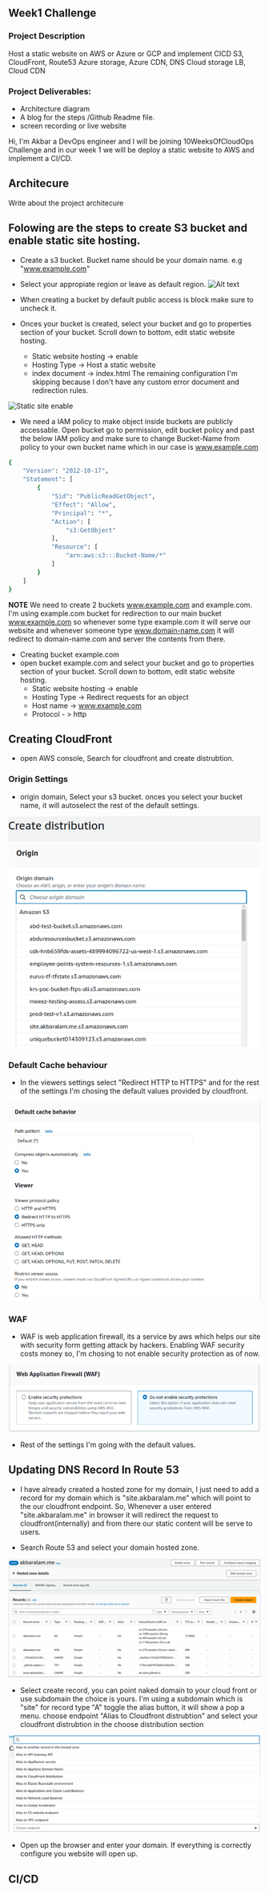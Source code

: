 ## Week1 Challenge

### Project Description
Host a static website on AWS or Azure or GCP and implement CICD S3, CloudFront, Route53 Azure storage, Azure CDN, DNS Cloud storage LB, Cloud CDN


### Project Deliverables:
* Architecture diagram
* A blog for the steps /Github Readme file.
* screen recording or live website


Hi, I'm Akbar a DevOps engineer and I will be joining 10WeeksOfCloudOps Challenge and in our week 1 we will be deploy a static website to AWS and implement a CI/CD.


## Architecure 
Write about the project architecure


## Folowing are the steps to create S3 bucket and enable static site hosting.

* Create a s3 bucket. Bucket name should be your domain name. e.g "www.example.com"
* Select your appropiate region or leave as default region.
![Alt text](image.png)

* When creating a bucket by default public access is block make sure to uncheck it.

* Onces your bucket is created, select your bucket and go to properties section of your bucket. Scroll down to bottom, edit static website hosting.
  * Static website hosting -> enable
  * Hosting Type -> Host a static website
  * index document -> index.html
The remaining configuration I'm skipping because I don't have any custom error document and redirection rules.

![Static site enable](./misc/static/enable-static-hosting.png)

* We need a IAM policy to make object inside buckets are publicly accessable. Open bucket go to permission, edit bucket policy and past the below IAM policy and make sure to change Bucket-Name from policy to your own bucket name which in our case is www.example.com 

```bash
{
    "Version": "2012-10-17",
    "Statement": [
        {
            "Sid": "PublicReadGetObject",
            "Effect": "Allow",
            "Principal": "*",
            "Action": [
                "s3:GetObject"
            ],
            "Resource": [
                "arn:aws:s3:::Bucket-Name/*"
            ]
        }
    ]
}
```

**NOTE** We need to create 2 buckets www.example.com and example.com. I'm using example.com bucket for redirection to our main bucket www.example.com so whenever some type example.com it will serve our website and whenever someone type www.domain-name.com it will redirect to domain-name.com and server the contents from there.

* Creating bucket example.com 
* open bucket example.com and select your bucket and go to properties section of your bucket. Scroll down to bottom, edit static website hosting.
  * Static website hosting -> enable
  * Hosting Type -> Redirect requests for an object
  * Host name -> www.example.com
  * Protocol - > http


## Creating CloudFront

* open AWS console, Search for cloudfront and create distrubtion.

### Origin Settings

* origin domain, Select your s3 bucket. onces you select your bucket name, it will autoselect the rest of the default settings. 

![Alt text](./misc/static/create-distrubtion.png)

### Default Cache behaviour

* In the viewers settings select "Redirect HTTP to HTTPS" and for the rest of the settings I'm chosing the default values provided by cloudfront.

![Alt text](./misc/static/default-cache-behavior.png)


### WAF

* WAF is web application firewall, its a service by aws which helps our site with security form getting attack by hackers. Enabling WAF security costs money so, I'm chosing to not enable security protection as of now.

![Alt text](./misc/static/waf.png)


* Rest of the settings I'm going with the default values.


## Updating DNS Record In Route 53

* I have already created a hosted zone for my domain, I just need to add a record for my domain which is "site.akbaralam.me" which will point to the our cloudfront endpoint. So, Whenever a user entered "site.akbaralam.me" in browser it will redirect the request to cloudfront(internally) and from there our static content will be serve to users.

* Search Route 53 and select your domain hosted zone.

![Alt text](./misc/static/hosted-zone.png)

* Select create record, you can point naked domain to your cloud front or use subdomain the choice is yours. I'm using a subdomain which is "site" for record type "A" toggle the alias button, it will show a pop a menu. choose endpoint "Alias to Cloudfront distrubtion" and select your cloudfront distrubtion in the choose distribution section

![Alt text](./misc/static/endpoint.png)

* Open up the browser and enter your domain. If everything is correctly configure you website will open up.


## CI/CD




